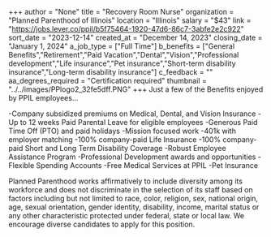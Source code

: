 +++
author = "None"
title = "Recovery Room Nurse"
organization = "Planned Parenthood of Illinois"
location = "Illinois"
salary = "$43"
link = "https://jobs.lever.co/ppil/b5f75464-1920-47d6-86c7-3abfe2e2c922"
sort_date = "2023-12-14"
created_at = "December 14, 2023"
closing_date = "January 1, 2024"
a_job_type = ["Full Time"]
b_benefits = ["General Benefits","Retirement","Paid Vacation","Dental","Vision","Professional development","Life insurance","Pet insurance","Short-term disability insurance","Long-term disability insurance"]
c_feedback = ""
aa_degrees_required = "Certification required"
thumbnail = "../../images/PPlogo2_32fe5dff.PNG"
+++
Just a few of the Benefits enjoyed by PPIL employees…

-Company subsidized premiums on Medical, Dental, and Vision Insurance
-Up to 12 weeks Paid Parental Leave for eligible employees
-Generous Paid Time Off (PTO) and paid holidays
-Mission focused work
-401k with employer matching
-100% company-paid Life Insurance
-100% company-paid Short and Long Term Disability Coverage
-Robust Employee Assistance Program
-Professional Development awards and opportunities
-Flexible Spending Accounts
-Free Medical Services at PPIL
-Pet Insurance

Planned Parenthood works affirmatively to include diversity among its workforce and does not discriminate in the selection of its staff based on factors including but not limited to race, color, religion, sex, national origin, age, sexual orientation, gender identity, disability, income, marital status or any other characteristic protected under federal, state or local law.  We encourage diverse candidates to apply for this position.